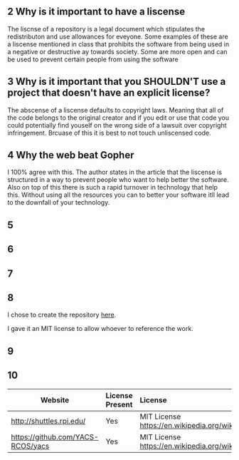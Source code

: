 ## 2 Why is it important to have a liscense  
The liscnse of a repository is a legal document which stipulates the redistributon and use allowances for eveyone. 
Some examples of these are a liscense mentioned in class that prohibits the software from being used in a negative 
or destructive ay towards society. Some are more open and can be used to prevent certain people from using the 
software

## 3 Why is it important that you SHOULDN'T use a project that doesn't have an explicit license?
The abscense of a liscense defaults to copyright laws. Meaning that all of the code belongs to the original creator
and if you edit or use that code you could potentially find youself on the wrong side of a lawsuit over copyright 
infringement. Brcuase of this it is best to not touch unliscensed code. 

## 4 Why the web beat Gopher
I 100% agree with this. The author states in the article that the liscense is structured in a way to prevent people 
who want to help better the software. Also on top of this there is such a rapid turnover in technology that help this. 
Without using all the resources you can to better your software itll lead to the downfall of your technology. 

## 5 


## 6 


## 7 


## 8 
I chose to create the repository  [here](https://github.com/geddir2/OSSLab).

I gave it  an MIT license to allow whoever to reference the work. 

## 9 


## 10 
Website | License Present | License
---------|:----------|:-------
|http://shuttles.rpi.edu/ | Yes | MIT License https://en.wikipedia.org/wiki/MIT_License|
|https://github.com/YACS-RCOS/yacs | Yes | MIT License https://en.wikipedia.org/wiki/MIT_License|
